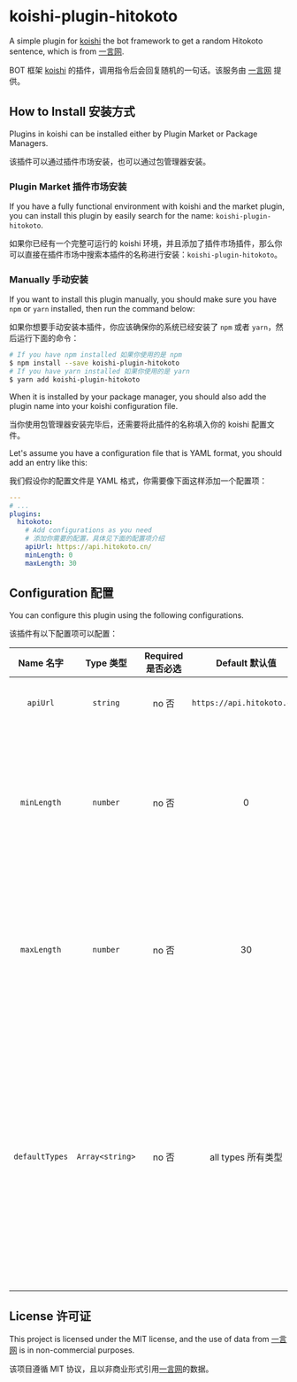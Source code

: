 # koishi-plugin-hitokoto

A simple plugin for [koishi](https://github.com/koishijs/koishi) the bot framework to get a random Hitokoto sentence, which is from [一言网](https://hitokoto.cn).

BOT 框架 [koishi](https://github.com/koishijs/koishi) 的插件，调用指令后会回复随机的一句话。该服务由 [一言网](https://hitokoto.cn) 提供。

## How to Install 安装方式

Plugins in koishi can be installed either by Plugin Market or Package Managers.

该插件可以通过插件市场安装，也可以通过包管理器安装。

### Plugin Market 插件市场安装

If you have a fully functional environment with koishi and the market plugin, you can install this plugin by easily search for the name: `koishi-plugin-hitokoto`.

如果你已经有一个完整可运行的 koishi 环境，并且添加了插件市场插件，那么你可以直接在插件市场中搜索本插件的名称进行安装：`koishi-plugin-hitokoto`。

### Manually 手动安装

If you want to install this plugin manually, you should make sure you have `npm` or `yarn` installed, then run the command below:

如果你想要手动安装本插件，你应该确保你的系统已经安装了 `npm` 或者 `yarn`，然后运行下面的命令：

```bash
# If you have npm installed 如果你使用的是 npm
$ npm install --save koishi-plugin-hitokoto
# If you have yarn installed 如果你使用的是 yarn
$ yarn add koishi-plugin-hitokoto
```

When it is installed by your package manager, you should also add the plugin name into your koishi configuration file.

当你使用包管理器安装完毕后，还需要将此插件的名称填入你的 koishi 配置文件。

Let's assume you have a configuration file that is YAML format, you should add an entry like this:

我们假设你的配置文件是 YAML 格式，你需要像下面这样添加一个配置项：

```yaml
---
# ...
plugins:
  hitokoto:
    # Add configurations as you need
    # 添加你需要的配置，具体见下面的配置项介绍
    apiUrl: https://api.hitokoto.cn/
    minLength: 0
    maxLength: 30
```

## Configuration 配置

You can configure this plugin using the following configurations.

该插件有以下配置项可以配置：

|   Name 名字    |    Type 类型    | Required 是否必选 |       Default 默认值       |                                                                                                       Description 描述                                                                                                        |
| :------------: | :-------------: | :---------------: | :------------------------: | :---------------------------------------------------------------------------------------------------------------------------------------------------------------------------------------------------------------------------: |
|    `apiUrl`    |    `string`     |       no 否       | `https://api.hitokoto.cn/` |                                                                                           The API URL of the service. 一言服务地址                                                                                            |
|  `minLength`   |    `number`     |       no 否       |             0              |                                                           The minimum length of the sentence, can be override via options. 句子最小长度，可在调用指令时用选项覆盖。                                                           |
|  `maxLength`   |    `number`     |       no 否       |             30             |                                                           The maximum length of the sentence, can be override via options. 句子最大长度，可在调用指令时用选项覆盖。                                                           |
| `defaultTypes` | `Array<string>` |       no 否       |     all types 所有类型     | The default types of the sentence, can be override via options. If an empty array was passed in, then the plugin would treat it as `['a']`. 默认句子类型，可在调用指令时用选项覆盖。若传入的是空字符串，则当作 `['a']` 类型。 |

## License 许可证

This project is licensed under the MIT license, and the use of data from [一言网](https://hitokoto.cn) is in non-commercial purposes.

该项目遵循 MIT 协议，且以非商业形式引用[一言网](https://hitokoto.cn)的数据。
